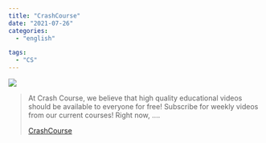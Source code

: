 ```yaml
---
title: "CrashCourse"
date: "2021-07-26"
categories:
  - "english"

tags:
  - "CS"
---
```


![](https://yt3.ggpht.com/ytc/AKedOLTvu1OUcurcqfbPStA-6PEj0Uki1OnnYowr3nwpxw=s176-c-k-c0x00ffffff-no-rj)

> At Crash Course, we believe that high quality educational videos should be available to everyone for free! Subscribe for weekly videos from our current courses! Right now, ....
>
> [CrashCourse](https://www.youtube.com/user/crashcourse/playlists)

